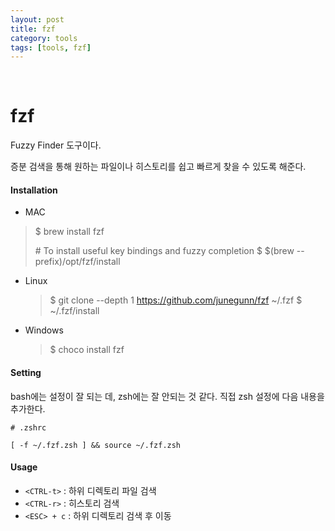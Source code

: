 ```yaml
---
layout: post
title: fzf
category: tools
tags: [tools, fzf]
---
```


&nbsp;

# fzf

Fuzzy Finder 도구이다.

증분 검색을 통해 원하는 파일이나 히스토리를 쉽고 빠르게 찾을 수 있도록 해준다.

#### Installation

-  MAC

  > $ brew install fzf
  >
  > \# To install useful key bindings and fuzzy completion
  > $ $(brew --prefix)/opt/fzf/install

-  Linux

   > $ git clone --depth 1 https://github.com/junegunn/fzf ~/.fzf
   > $ ~/.fzf/install

-  Windows

   > $ choco install fzf

#### Setting

bash에는 설정이 잘 되는 데, zsh에는 잘 안되는 것 같다. 직접 zsh 설정에 다음 내용을 추가한다.

```shell
# .zshrc

[ -f ~/.fzf.zsh ] && source ~/.fzf.zsh
```

#### Usage

- `<CTRL-t>` : 하위 디렉토리 파일 검색
- `<CTRL-r>` : 히스토리 검색
- `<ESC> + c` : 하위 디렉토리 검색 후 이동

